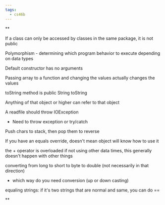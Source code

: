 ```yaml
---
tags:
  - cs46b
---
```

**

If a class can only be accessed by classes in the same package, it is not public

  

Polymorphism - determining which program behavior to execute depending on data types

  

Default constructor has no arguments

  

Passing array to a function and changing the values actually changes the values

  

toString method is public String toString

  

Anything of that object or higher can refer to that object

  

A readfile should throw IOException

- Need to throw exception or try/catch
    

  

Push chars to stack, then pop them to reverse

  

If you have an equals override, doesn't mean object will know how to use it

  

the + operator is overloaded if not using other data times, this generally doesn't happen with other things

  

converting from long to short to byte to double (not necessarily in that direction)

- which way do you need conversion (up or down casting)
    

  

equaling strings: if it's two strings that are normal and same, you can do ==

  
  
  
  
  
**